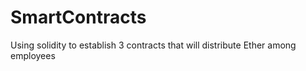 # SmartContracts
Using solidity to establish 3 contracts that will distribute Ether among employees
